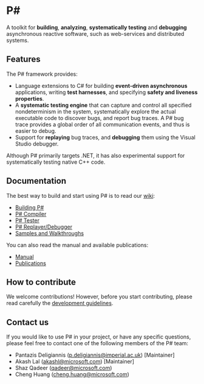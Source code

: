 P#
====================
A toolkit for **building**, **analyzing**, **systematically testing** and **debugging** asynchronous reactive software, such as web-services and distributed systems.

## Features
The P# framework provides:
- Language extensions to C# for building **event-driven asynchronous** applications, writing **test harnesses**, and specifying **safety and liveness properties**.
- A **systematic testing engine** that can capture and control all specified nondeterminism in the system, systematically explore the actual executable code to discover bugs, and report bug traces. A P# bug trace provides a global order of all communication events, and thus is easier to debug.
- Support for **replaying** bug traces, and **debugging** them using the Visual Studio debugger.

Although P# primarily targets .NET, it has also experimental support for systematically testing native C++ code.

## Documentation
The best way to build and start using P# is to read our [wiki](https://github.com/p-org/PSharp/wiki):

- [Building P#](https://github.com/p-org/PSharp/wiki/Build-Instructions)
- [P# Compiler](https://github.com/p-org/PSharp/wiki/Compilation)
- [P# Tester](https://github.com/p-org/PSharp/wiki/Testing)
- [P# Replayer/Debugger](https://github.com/p-org/PSharp/wiki/Bug-Reproduction)
- [Samples and Walkthroughs](https://github.com/p-org/PSharp/wiki/Samples-and-Walkthroughs)

You can also read the manual and available publications:

- [Manual](https://github.com/p-org/PSharp/blob/master/Docs/Manual/manual.pdf)  
- [Publications](https://github.com/p-org/PSharp/wiki/Publications)

## How to contribute

We welcome contributions! However, before you start contributing, please read carefully the [development guidelines](https://github.com/p-org/PSharp/wiki/Contributing-Code).

## Contact us

If you would like to use P# in your project, or have any specific questions, please feel free to contact one of the following members of the P# team:
- Pantazis Deligiannis (p.deligiannis@imperial.ac.uk) [Maintainer]
- Akash Lal (akashl@microsoft.com) [Maintainer]
- Shaz Qadeer (qadeer@microsoft.com)
- Cheng Huang (cheng.huang@microsoft.com)
